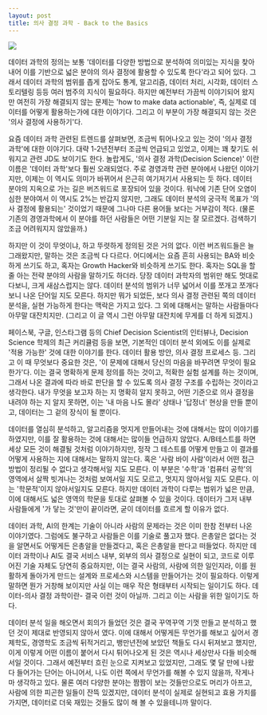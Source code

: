```yaml
---
layout: post
title: 의사 결정 과학 - Back to the Basics
---
```


![](https://activewizards.com/content/blog/data_science_vs_decision_science/ds-vs-ds-bigger-font07-(1).png)

데이터 과학의 정의는 보통 '데이터를 다양한 방법으로 분석하여 의미있는 지식을 찾아내어 이를 기반으로 넓은 분야의 의사 결정에 활용할 수 있도록 한다'라고 되어 있다. 
그래서 데이터 과학의 범위를 좁게 잡아도 통계, 알고리즘, 데이터 처리, 시각화, 데이터 스토리텔링 등등 여러 범주의 지식이 필요하다. 
하지만 예전부터 가끔씩 이야기되어 왔지만 여전히 가장 해결되지 않는 문제는 'how to make data actionable', 즉, 실제로 데이터를 어떻게 활용하는가에 대한 이야기다. 
그리고 이 부분이 가장 해결되지 않는 것은 '의사 결정에 사용하기'다.

요즘 데이터 과학 관련된 트렌드를 살펴보면, 조금씩 튀어나오고 있는 것이 '의사 결정 과학'에 대한 이야기다. 
대략 1-2년전부터 조금씩 언급되고 있었고, 이제는 꽤 찾기도 쉬워지고 관련 JD도 보이기도 한다. 
놀랍게도, '의사 결정 과학(Decision Science)' 이란 이름은 '데이터 과학'보다 훨씬 오래되었다. 
주로 경영과학 관련 분야에서 나왔던 이야기지만, 이제는 이 역시도 의미가 바뀌어서 은근히 여기저기서 사용되는 듯 하다. 
데이터 분야의 지옥으로 가는 길은 버즈워드로 포장되어 있을 것이다. 워낙에 기존 단어 오염이 심한 분야여서 이 역시도 2%는 반갑지 않지만, 그래도 데이터 분석의 궁극적 목표가 '의사 결정에 활용되는' 것이었기 때문에 그나마 다른 용어들 보다는 거부감이 적다.
(물론 기존의 경영과학에서 이 분야를 하던 사람들은 어떤 기분일 지는 잘 모르겠다. 검색하기 조금 어려워지지 않았을까.)

하지만 이 것이 무엇이냐, 하고 뚜렷하게 정의된 것은 거의 없다. 
이런 버즈워드들은 늘 그래왔지만, 말하는 것은 조금씩 다 다르다. 어디에서는 요즘 흔히 사용되는 BA와 비슷하게 쓰기도 하고, 혹자는 Growth Hacker와 비슷하게 쓰기도 한다. 혹자는 SQL을 할 줄 아는 전략 분야의 사람을 말하기도 하더라. 
당장 데이터 과학자의 범위만 해도 멋대로다보니, 크게 새삼스럽지는 않다. 데이터 분석의 범위가 너무 넓어서 이를 쪼개고 쪼개다 보니 나온 단어일 지도 모른다. 
하지만 뭐가 되었든, 보다 의사 결정 관련된 쪽의 데이터 분석을, 실현 가능하게 한다는 맥락은 가지고 있다. 
그 외에 대해서는 말하는 사람들마다 아무말 대잔치지만. (그리고 이 글 역시 그런 아무말 대잔치에 무게를 더 하게 되겠지.)

페이스북, 구글, 인스타그램 등의 Chief Decision Scientist의 인터뷰나, Decision Science 학제의 최근 커리큘럼 등을 보면, 기본적인 데이터 분석 외에도 이를 실제로 '적용 가능한' 것에 대한 이야기를 한다. 
데이터 활용 방안, 의사 결정 프로세스 등. 그리고 이 때 무엇보다 중요한 것은, '이 문제에 대해서 당신의 마음을 바꾸려면 무엇이 필요한가'다. 
이는 결국 명확하게 문제 정의를 하는 것이고, 적확한 실험 설계를 하는 것이며, 그래서 나온 결과에 따라 바로 판단을 할 수 있도록 의사 결정 구조를 수립하는 것이라고 생각한다.
내가 무엇을 보고자 하는 지 명확히 알지 못하고, 어떤 기준으로 의사 결정을 내려야 하는 지 알지 못하면, 이는 '내 마음 나도 몰라' 상태나 '답정너' 현상을 만들 뿐이고, 데이터는 그 겉의 장식이 될 뿐이다.

데이터를 열심히 분석하고, 알고리즘을 멋지게 만들어내는 것에 대해서는 많이 이야기를 하였지만, 이를 잘 활용하는 것에 대해서는 많이들 언급하지 않았다. 
A/B테스트를 하면 세상 모든 것이 해결될 것처럼 이야기하지만, 정작 그 테스트를 어떻게 만들고 이 결과를 어떻게 사용하는 지에 대해서는 말하지 않는다. 혹은 '사람 바이 사람'이라서 어떤 접근방법이 정리될 수 없다고 생각해서일 지도 모른다. 
이 부분은 '수학'과 '컴퓨터 공학'의 영역에서 살짝 빗겨나는 것처럼 보여서일 지도 모르고, 멋지지 않아서일 지도 모른다. 이는 '학문적'이지 않아서일지도 모른다. 
하지만 데이터 과학이 다루는 범위가 넓은 만큼, 이에 대해서도 넓은 영역의 학문을 토대로 살펴볼 수 있을 것이다. 데이터가 그저 내부 사람들에게 '가 닿는 것'만이 끝이라면, 굳이 데이터를 흐르게 할 이유가 없다. 

데이터 과학, AI의 한계는 기술이 아니라 사람의 문제라는 것은 이미 한참 전부터 나온 이야기였다. 그럼에도 불구하고 사람들은 이를 기술로 풀고자 했다. 
은총알은 없다는 것을 알면서도 어떻게든 은총알을 만들겠다고, 혹은 은총알을 판다고 떠들었다. 
하지만 데이터 과학이나 AI도 결국 서비스 내부, 외부의 의사 결정으로 실현이 되고, 코드로 이루어진 기술 자체도 당연히 중요하지만, 이는 결국 사람의, 사람에 의한 일인지라, 이를 원활하게 돌아가게 만드는 설계와 프로세스와 시스템을 만들어가는 것이 필요하다.
이렇게 말하면 뭔가 거창해 보이지만 사실 이는 매우 작은 형태부터 시작되는 일이기도 하다.   데이터-의사 결정 과학이란- 결국 이런 것이 아닐까. 
그리고 이는 사람을 위한 일이기도 하다.

데이터 분석 일을 해오면서 회의가 들었던 것은 결국 꾸역꾸역 기껏 만들고 분석하고 했던 것이 제대로 반영되지 않아서 였다. 
이에 대해서 어떻게든 무언가를 해보고 싶어서 경제학도, 경영학도 조금씩 뒤적거리고, 뱅만년전에 보았던 책들도 다시 뒤져보고 했지만, 이게 이렇게 어떤 이름이 붙어서 다시 튀어나오게 된 것은 역시나 세상만사 다들 비슷해서일 것이다. 
그래서 예전부터 흐린 눈으로 지켜보고 있었지만, 그래도 몇 달 만에 나왔다 들어가는 단어는 아니어서, 나도 이런 쪽에서 무언가를 해볼 수 있지 않을까, 작게나마 생각하고 있다.
물론 여러 다양한 분야는 짬짬이 보는 것들만으로도 머리가 아프고, 사람에 의한 피곤한 일들이 잔뜩 있겠지만, 데이터 분석이 실제로 실현되고 효용 가치를 가지면, 데이터로 더욱 재밌는 것들도 많이 해 볼 수 있을테니까 말이다. 
